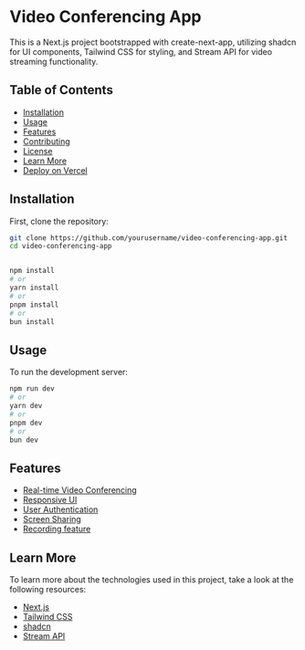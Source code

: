 

# Video Conferencing App
This is a Next.js project bootstrapped with create-next-app, utilizing shadcn for UI components, Tailwind CSS for styling, and Stream API for video streaming functionality.

## Table of Contents
- [Installation](#installation)
- [Usage](#usage)
- [Features](#features)
- [Contributing](#contributing)
- [License](#license)
- [Learn More](#learn-more)
- [Deploy on Vercel](#deploy-on-vercel)

## Installation

First, clone the repository:

```bash
git clone https://github.com/yourusername/video-conferencing-app.git
cd video-conferencing-app
```
```bash

npm install
# or
yarn install
# or
pnpm install
# or
bun install
```
## Usage

To run the development server:

```bash
npm run dev
# or
yarn dev
# or
pnpm dev
# or
bun dev
```

## Features

- [Real-time Video Conferencing](#)
- [Responsive UI](#)
- [User Authentication](#)
- [Screen Sharing](#)
- [Recording feature](#)



## Learn More
To learn more about the technologies used in this project, take a look at the following resources:

- [Next.js](https://nextjs.org/docs)
- [Tailwind CSS](https://tailwindcss.com/docs/installation) 
- [shadcn ](https://ui.shadcn.com/docs)
- [Stream API](https://getstream.io/video/docs/)
